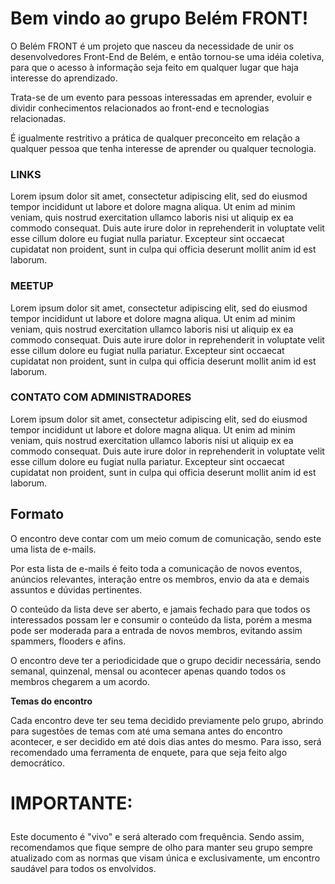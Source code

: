 <h1>Bem vindo ao grupo Belém FRONT! </h1>
<p>O Belém FRONT é um projeto que nasceu da necessidade de unir os desenvolvedores Front-End de Belém, e então tornou-se uma idéia coletiva, para que o acesso à informação seja feito em qualquer lugar que haja interesse do aprendizado. 

Trata-se de um evento para pessoas interessadas em aprender, evoluir e dividir conhecimentos relacionados ao front-end e tecnologias relacionadas. 

É igualmente restritivo a prática de qualquer preconceito em relação a qualquer pessoa que tenha interesse de aprender ou qualquer tecnologia.</p>



<h3>LINKS  </h3>

<p>Lorem ipsum dolor sit amet, consectetur adipiscing elit, sed do eiusmod tempor incididunt ut labore et dolore magna aliqua. Ut enim ad minim veniam, quis nostrud exercitation ullamco laboris nisi ut aliquip ex ea commodo consequat. Duis aute irure dolor in reprehenderit in voluptate velit esse cillum dolore eu fugiat nulla pariatur. Excepteur sint occaecat cupidatat non proident, sunt in culpa qui officia deserunt mollit anim id est laborum.</p>
  
 <h3> MEETUP </h3>
 
 <p>Lorem ipsum dolor sit amet, consectetur adipiscing elit, sed do eiusmod tempor incididunt ut labore et dolore magna aliqua. Ut enim ad minim veniam, quis nostrud exercitation ullamco laboris nisi ut aliquip ex ea commodo consequat. Duis aute irure dolor in reprehenderit in voluptate velit esse cillum dolore eu fugiat nulla pariatur. Excepteur sint occaecat cupidatat non proident, sunt in culpa qui officia deserunt mollit anim id est laborum.</p>
  
 <h3> CONTATO COM ADMINISTRADORES</h3>
 
 <p>Lorem ipsum dolor sit amet, consectetur adipiscing elit, sed do eiusmod tempor incididunt ut labore et dolore magna aliqua. Ut enim ad minim veniam, quis nostrud exercitation ullamco laboris nisi ut aliquip ex ea commodo consequat. Duis aute irure dolor in reprehenderit in voluptate velit esse cillum dolore eu fugiat nulla pariatur. Excepteur sint occaecat cupidatat non proident, sunt in culpa qui officia deserunt mollit anim id est laborum.</p>




<h2>Formato </h2>
  
  <p>O encontro deve contar com um meio comum de comunicação, sendo este uma lista de e-mails. </p>
  <p>Por esta lista de e-mails é feito toda a comunicação de novos eventos, anúncios relevantes, interação entre os membros, envio da ata e demais assuntos e dúvidas pertinentes.  </p>
<p>O conteúdo da lista deve ser aberto, e jamais fechado para que todos os interessados possam ler e consumir o conteúdo da lista, porém a mesma pode ser moderada para a entrada de novos membros, evitando assim spammers, flooders e afins. </p>
  <p>O encontro deve ter a periodicidade que o grupo decidir necessária, sendo semanal, quinzenal, mensal ou acontecer apenas quando todos os membros chegarem a um acordo.  </p>
  <p><strong>Temas do encontro  </strong></p>
  <p>Cada encontro deve ter seu tema decidido previamente pelo grupo, abrindo para sugestões de temas com até uma semana antes do encontro acontecer, e ser decidido em até dois dias antes do mesmo. Para isso, será recomendado uma ferramenta de enquete, para que seja feito algo democrático.
  <h1>
  </p>
  <p><strong>IMPORTANTE: 
  </h2>
  </strong></p>
  <p>Este documento é "vivo" e será alterado com frequência. Sendo assim, recomendamos que fique sempre de olho para manter seu grupo sempre atualizado com as normas que visam única e exclusivamente, um encontro saudável para todos os envolvidos.</p>

